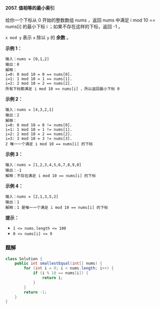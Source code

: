 #### 2057. 值相等的最小索引

给你一个下标从 0 开始的整数数组 nums ，返回 nums 中满足 i mod 10 == nums[i] 的最小下标 i ；如果不存在这样的下标，返回 -1 。

`x mod y` 表示 `x` 除以 `y` 的 **余数** 。

**示例 1：**

```shell
输入：nums = [0,1,2]
输出：0
解释：
i=0: 0 mod 10 = 0 == nums[0].
i=1: 1 mod 10 = 1 == nums[1].
i=2: 2 mod 10 = 2 == nums[2].
所有下标都满足 i mod 10 == nums[i] ，所以返回最小下标 0
```

**示例 2：**

```shell
输入：nums = [4,3,2,1]
输出：2
解释：
i=0: 0 mod 10 = 0 != nums[0].
i=1: 1 mod 10 = 1 != nums[1].
i=2: 2 mod 10 = 2 == nums[2].
i=3: 3 mod 10 = 3 != nums[3].
2 唯一一个满足 i mod 10 == nums[i] 的下标
```

**示例 3：**

```shell
输入：nums = [1,2,3,4,5,6,7,8,9,0]
输出：-1
解释：不存在满足 i mod 10 == nums[i] 的下标
```

**示例 4：**

```shell
输入：nums = [2,1,3,5,2]
输出：1
解释：1 是唯一一个满足 i mod 10 == nums[i] 的下标
```

**提示：**

- `1 <= nums.length <= 100`
- `0 <= nums[i] <= 9`

### 题解

```java
class Solution {
    public int smallestEqual(int[] nums) {
        for (int i = 0; i < nums.length; i++) {
            if (i % 10 == nums[i]) {
                return i;
            }
        }
        return -1;
    }
}
```

